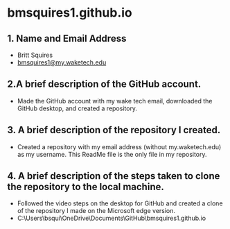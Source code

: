# bmsquires1.github.io

## 1. Name and Email Address
 * Britt Squires   
 * bmsquires1@my.waketech.edu
## 2.A brief description of the GitHub account.
 * Made the GitHub account with my wake tech email, downloaded the GitHub desktop, and created a repository.
## 3. A brief description of the repository I created.
 * Created a repository with my email address (without my.waketech.edu) as my username. This ReadMe file is the only file in my repository.
## 4. A brief description of the steps taken to clone the repository to the local machine.
 * Followed the video steps on the desktop for GitHub and created a clone of the repository I made on the Microsoft edge version. 
 * C:\Users\bsqui\OneDrive\Documents\GitHub\bmsquires1.github.io